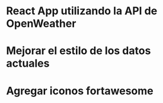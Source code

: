 # React App utilizando la API de OpenWeather

# Mejorar el estilo de los datos actuales
# Agregar iconos fortawesome